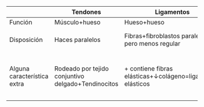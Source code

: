 
|                             | Tendones                                            | Ligamentos                                                 | Aponeurosis                                                              |
| --------------------------- | --------------------------------------------------- | ---------------------------------------------------------- | ------------------------------------------------------------------------ |
| Función                     | Músculo+hueso                                       | Hueso+hueso                                                | Músculo+hueso                                                            |
| Disposición                 | Haces paralelos                                     | Fibras+fibroblastos  paralelos pero menos regular          | Varias capas,con un ángulo  de 90º                                       |
| Alguna característica extra | Rodeado por tejido conjuntivo  delgado+Tendinocitos | + contiene fibras elásticas+↓colágeno=ligamentos elásticos | Agrupaciones regulares→se  trata de un  tejido  conjuntivo denso regular |

